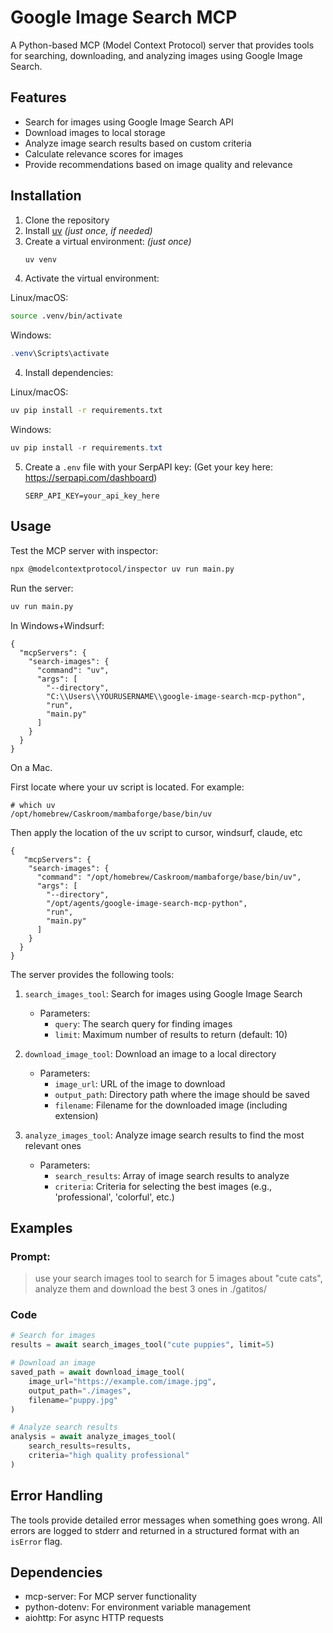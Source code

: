 # Google Image Search MCP

A Python-based MCP (Model Context Protocol) server that provides tools for searching, downloading, and analyzing images using Google Image Search.

## Features

- Search for images using Google Image Search API
- Download images to local storage
- Analyze image search results based on custom criteria
- Calculate relevance scores for images
- Provide recommendations based on image quality and relevance

## Installation

1. Clone the repository
2. Install [uv](https://github.com/astral-sh/uv) _(just once, if needed)_
3. Create a virtual environment: _(just once)_
   ```bash
   uv venv
   ```
3. Activate the virtual environment:

Linux/macOS:

   ```bash
   source .venv/bin/activate
   ```
   Windows:

   ```powershell
   .venv\Scripts\activate
   ```

4. Install dependencies:

Linux/macOS:

   ```bash
   uv pip install -r requirements.txt
   ```

Windows:
   ```powershell
   uv pip install -r requirements.txt
   ```
5. Create a `.env` file with your SerpAPI key:
(Get your key here: https://serpapi.com/dashboard)
   ```
   SERP_API_KEY=your_api_key_here
   ```

## Usage

Test the MCP server with inspector:

```bash
npx @modelcontextprotocol/inspector uv run main.py
```

Run the server:

```bash
uv run main.py
```


In Windows+Windsurf:

```
{
  "mcpServers": {
    "search-images": {
      "command": "uv",
      "args": [
        "--directory",
        "C:\\Users\\YOURUSERNAME\\google-image-search-mcp-python",
        "run",
        "main.py"
      ]
    }
  }
}
```

On a Mac. 

First locate where your uv script is located. For example:

```
# which uv
/opt/homebrew/Caskroom/mambaforge/base/bin/uv
```

Then apply the location of the uv script to cursor, windsurf, claude, etc
```
{
   "mcpServers": {
    "search-images": {
      "command": "/opt/homebrew/Caskroom/mambaforge/base/bin/uv",
      "args": [
        "--directory",
        "/opt/agents/google-image-search-mcp-python",
        "run",
        "main.py"
      ]
    }
  }
}
```










The server provides the following tools:

1. `search_images_tool`: Search for images using Google Image Search

   - Parameters:
     - `query`: The search query for finding images
     - `limit`: Maximum number of results to return (default: 10)

2. `download_image_tool`: Download an image to a local directory

   - Parameters:
     - `image_url`: URL of the image to download
     - `output_path`: Directory path where the image should be saved
     - `filename`: Filename for the downloaded image (including extension)

3. `analyze_images_tool`: Analyze image search results to find the most relevant ones
   - Parameters:
     - `search_results`: Array of image search results to analyze
     - `criteria`: Criteria for selecting the best images (e.g., 'professional', 'colorful', etc.)

## Examples

### Prompt:

   > use your search images tool to search for 5 images about "cute cats", analyze them and download the best 3 ones in ./gatitos/

### Code

```python
# Search for images
results = await search_images_tool("cute puppies", limit=5)

# Download an image
saved_path = await download_image_tool(
    image_url="https://example.com/image.jpg",
    output_path="./images",
    filename="puppy.jpg"
)

# Analyze search results
analysis = await analyze_images_tool(
    search_results=results,
    criteria="high quality professional"
)
```

## Error Handling

The tools provide detailed error messages when something goes wrong. All errors are logged to stderr and returned in a structured format with an `isError` flag.

## Dependencies

- mcp-server: For MCP server functionality
- python-dotenv: For environment variable management
- aiohttp: For async HTTP requests
